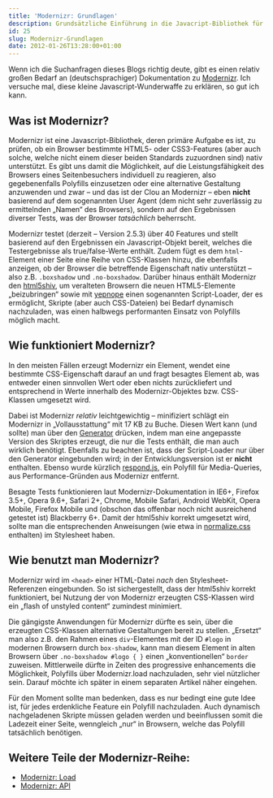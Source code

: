 ```yaml
---
title: 'Modernizr: Grundlagen'
description: Grundsätzliche Einführung in die Javacript-Bibliothek für Feature Detection
id: 25
slug: Modernizr-Grundlagen
date: 2012-01-26T13:28:00+01:00
---
```


Wenn ich die Suchanfragen dieses Blogs richtig deute, gibt es einen relativ großen Bedarf an (deutschsprachiger) Dokumentation zu [Modernizr](http://www.modernizr.com). Ich versuche mal, diese kleine Javascript-Wunderwaffe zu erklären, so gut ich kann.

## Was ist Modernizr?

Modernizr ist eine Javascript-Bibliothek, deren primäre Aufgabe es ist, zu prüfen, ob ein Browser bestimmte HTML5- oder CSS3-Features (aber auch solche, welche nicht einem dieser beiden Standards zuzuordnen sind) nativ unterstützt. Es gibt uns damit die Möglichkeit, auf die Leistungsfähigkeit des Browsers eines Seitenbesuchers individuell zu reagieren, also gegebenenfalls Polyfills einzusetzen oder eine alternative Gestaltung anzuwenden und zwar – und das ist der Clou an Modernizr – eben **nicht** basierend auf dem sogenannten User Agent (dem nicht sehr zuverlässig zu ermittelnden „Namen“ des Browsers), sondern auf den Ergebnissen diverser Tests, was der Browser _tatsächlich_ beherrscht.

Modernizr testet (derzeit – Version 2.5.3) über 40 Features und stellt basierend auf den Ergebnissen ein Javascript-Objekt bereit, welches die Testergebnisse als true/false\-Werte enthält. Zudem fügt es dem `html`\-Element einer Seite eine Reihe von CSS-Klassen hinzu, die ebenfalls anzeigen, ob der Browser die betreffende Eigenschaft nativ unterstützt – also z.B. `.boxshadow` und `.no-boxshadow`. Darüber hinaus enthält Modernizr den [html5shiv](https://github.com/aFarkas/html5shiv), um veralteten Browsern die neuen HTML5-Elemente „beizubringen“ sowie mit [yepnope](http://yepnopejs.com) einen sogenannten Script-Loader, der es ermöglicht, Skripte (aber auch CSS-Dateien) bei Bedarf dynamisch nachzuladen, was einen halbwegs performanten Einsatz von Polyfills möglich macht.

## Wie funktioniert Modernizr?

In den meisten Fällen erzeugt Modernizr ein Element, wendet eine bestimmte CSS-Eigenschaft darauf an und fragt besagtes Element ab, was entweder einen sinnvollen Wert oder eben nichts zurückliefert und entsprechend in Werte innerhalb des Modernizr\-Objektes bzw. CSS-Klassen umgesetzt wird.

Dabei ist Modernizr _relativ_ leichtgewichtig – minifiziert schlägt ein Modernizr in „Vollausstattung“ mit 17 KB zu Buche. Diesen Wert kann (und sollte) man über den [Generator](http://www.modernizr.com/download/) drücken, indem man eine angepasste Version des Skriptes erzeugt, die nur die Tests enthält, die man auch wirklich benötigt. Ebenfalls zu beachten ist, dass der Script-Loader nur über den Generator eingebunden wird; in der Entwicklungsversion ist er **nicht** enthalten. Ebenso wurde kürzlich [respond.js](https://github.com/scottjehl/Respond), ein Polyfill für Media-Queries, aus Performance\-Gründen aus Modernizr entfernt.

Besagte Tests funktionieren laut Modernizr\-Dokumentation in IE6+, Firefox 3.5+, Opera 9.6+, Safari 2+, Chrome, Mobile Safari, Android WebKit, Opera Mobile, Firefox Mobile und (obschon das offenbar noch nicht ausreichend getestet ist) Blackberry 6+. Damit der html5shiv korrekt umgesetzt wird, sollte man die entsprechenden Anweisungen (wie etwa in [normalize.css](http://necolas.github.com/normalize.css/) enthalten) im Stylesheet haben.

## Wie benutzt man Modernizr?

Modernizr wird im `<head>` einer HTML-Datei _nach_ den Stylesheet\-Referenzen eingebunden. So ist sichergestellt, dass der html5shiv korrekt funktioniert, bei Nutzung der von Modernizr erzeugten CSS-Klassen wird ein „flash of unstyled content“ zumindest minimiert.

Die gängigste Anwendungen für Modernizr dürfte es sein, über die erzeugten CSS-Klassen alternative Gestaltungen bereit zu stellen. „Ersetzt“ man also z.B. den Rahmen eines `div`\-Elementes mit der ID `#logo` in modernen Browsern durch `box-shadow`, kann man diesem Element in alten Browsern über `.no-boxshadow #logo { }` einen „konventionellen“ `border` zuweisen. Mittlerweile dürfte in Zeiten des progressive enhancements die Möglichkeit, Polyfills über Modernizr.load nachzuladen, sehr viel nützlicher sein. Darauf möchte ich später in einem separaten Artikel näher eingehen.

Für den Moment sollte man bedenken, dass es nur bedingt eine gute Idee ist, für jedes erdenkliche Feature ein Polyfill nachzuladen. Auch dynamisch nachgeladenen Skripte müssen geladen werden und beeinflussen somit die Ladezeit einer Seite, wenngleich „nur“ in Browsern, welche das Polyfill tatsächlich benötigen.

## Weitere Teile der Modernizr\-Reihe:

-   [Modernizr: Load](/archiv/26/Modernizr-Load.html)
-   [Modernizr: API](/archiv/27/Modernizr-API.html)
